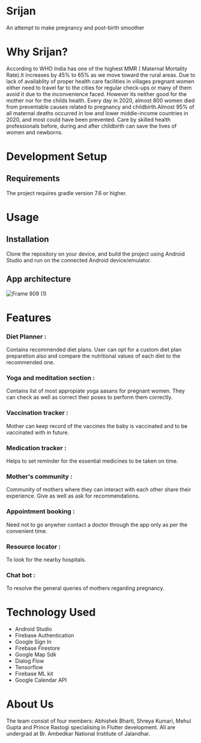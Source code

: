 
# Srijan
An attempt to make pregnancy and post-birth smoother



# Why Srijan?

According to WHO India has one of the highest MMR ( Maternal Mortality Rate).It increases by 45% to 65% as we move toward the rural areas. Due to lack of availablity of proper health care facilities in villages pregnant women either need to travel far to the cities for regular check-ups or many of them avoid it due to the inconvenience faced. However its neither good for the mother nor for the childs health. 
Every day in 2020, almost 800 women died from preventable causes related to pregnancy and childbirth.Almost 95% of all maternal deaths occurred in low and lower middle-income countries in 2020, and most could have been prevented. Care by skilled health professionals before, during and after childbirth can save the lives of women and newborns.

# Development Setup
## Requirements 
The project requires gradle version 7.6 or higher.


# Usage
## Installation
Clone the repository on your device, and build the project using Android Studio and run on the connected Android device/emulator.

## App architecture
![Frame 909 (1)](https://user-images.githubusercontent.com/92329310/230700292-9d859789-5d31-43b2-8dec-b30d2cb52773.png)





# Features 

 ### Diet Planner :
Contains recommended diet plans. User can opt for a custom diet plan preparetion also and compare the nutritional values of each diet to the recommended one.
 ### Yoga and meditation section :
 Contains list of most appropiate yoga aasans for pregnant women. They can check as well as correct their poses to perform them correctly.
 ### Vaccination tracker :
Mother can keep record of the vaccines the baby is vaccinated and to be vaccinated with in future.
 ### Medication tracker :
 Helps to set reminder for the essential medicines to be taken on time.
 ### Mother's community :
 Community of mothers where they can interact with each other share their experience. Give as well as ask for recommendations.
 ### Appointment booking :
Need not to go anywher contact a doctor through the app only as per the convenient time.
 ### Resource locator : 
 To look for the nearby hospitals.
 ### Chat bot :
 To resolve the general queries of mothers regarding pregnancy.

 # Technology Used

 * Android Studio
 * Firebase Authentication
 * Google Sign In
 * Firebase Firestore
 * Google Map Sdk
 * Dialog Flow
 * Tensorflow
 * Firebase ML kit
 * Google Calendar API


 

 # About Us
 The team consist of four members: Abhishek Bharti, Shreya Kumari, Mehul Gupta and Prince Rastogi specialising in Flutter development. All are undergrad at Br. Ambedkar National Institute of Jalandhar.

 


